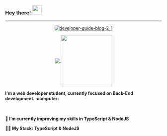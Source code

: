 ### Hey there! <img src="https://raw.githubusercontent.com/iampavangandhi/iampavangandhi/master/gifs/Hi.gif" width="30px">

---

<!--
**JP-Oliveira-dev/JP-Oliveira-dev** is a ✨ _special_ ✨ repository because its `README.md` (this file) appears on your GitHub profile. --!>

<p align="center"><a href="https://ibb.co/Fz7PwX4"><img src="https://i.ibb.co/gJgnTdZ/developer-guide-blog-2-1.png" alt="developer-guide-blog-2-1" border="0"></p>

<p align="center">
  <a href="https://github.com/anuraghazra/github-readme-stats">
    <img
      align="center"
      src="https://github-readme-stats.vercel.app/api/top-langs/?username=jp-oliveira-dev&layout=compact"
    />
  </a>
  <a href="https://github.com/anuraghazra/github-readme-stats">
    <img
      align="center"
      height="165"
      src="https://github-readme-stats.vercel.app/api?username=jp-oliveira-dev&count_private=true&show_icons=true&custom_title=Github%20Status&hide=issues"
    />
  </a>
</p>



<b>I'm a web developer student, currently focused on Back-End development. :computer:<b> <br></br>


<br><p>🌱 I’m currently improving my skills in TypeScript & NodeJS</p> 
<p>👨‍💻  My Stack: TypeScript & NodeJS</p> </br>
